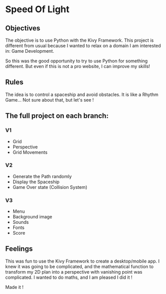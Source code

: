 # Speed Of Light

## Objectives

The objective is to use Python with the Kivy Framework.
This project is different from usual because I wanted to relax on a domain I am interested in: Game Development.

So this was the good opportunity to try to use Python for something different. But even if this is not a pro website, I can improve my skills!

## Rules

The idea is to control a spaceship and avoid obstacles. It is like a Rhythm Game... Not sure about that, but let's see !

## The full project on each branch:
### V1
- Grid
- Perspective
- Grid Movements
### V2
- Generate the Path randomly
- Display the Spaceship
- Game Over state (Collision System)
### V3
- Menu
- Background image
- Sounds
- Fonts
- Score

## Feelings

This was fun to use the Kivy Framework to create a desktop/mobile app.
I knew it was going to be complicated, and the mathematical function to transform my 2D plan into a perspective with vanishing point was complicated.
I wanted to do maths, and I am pleased I did it !

Made it !